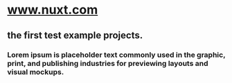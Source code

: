 
# www.nuxt.com
## the first test example projects.
### Lorem ipsum is placeholder text commonly used in the graphic, print, and publishing industries for previewing layouts and visual mockups.